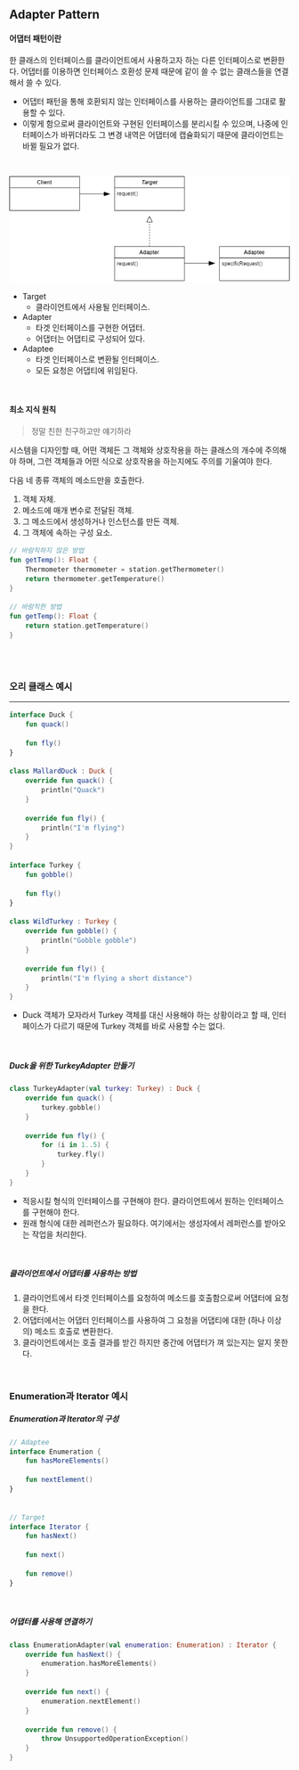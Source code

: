 ## Adapter Pattern

#### 어댑터 패턴이란

한 클래스의 인터페이스를 클라이언트에서 사용하고자 하는 다른 인터페이스로 변환한다. 어댑터를 이용하면 인터페이스 호환성 문제 때문에 같이 쓸 수 없는 클래스들을 연결해서 쓸 수 있다.
- 어댑터 패턴을 통해 호환되지 않는 인터페이스를 사용하는 클라이언트를 그대로 활용할 수 있다.
- 이렇게 함으로써 클라이언트와 구현된 인터페이스를 분리시킬 수 있으며, 나중에 인터페이스가 바뀌더라도 그 변경 내역은 어댑터에 캡슐화되기 때문에 클라이언트는 바뀔 필요가 없다.

<br />

![AdapterPattern](README.assets/AdapterPattern.png)

- Target
  - 클라이언트에서 사용될 인터페이스.
- Adapter
  - 타겟 인터페이스를 구현한 어댑터.
  - 어댑터는 어댑티로 구성되어 있다.
- Adaptee
  - 타겟 인터페이스로 변환될 인터페이스.
  - 모든 요청은 어댑티에 위임된다.

<br />

#### 최소 지식 원칙 

> 정말 친한 친구하고만 얘기하라

시스템을 디자인할 때, 어떤 객체든 그 객체와 상호작용을 하는 클래스의 개수에 주의해야 하며, 그런 객체들과 어떤 식으로 상호작용을 하는지에도 주의를 기울여야 한다.

다음 네 종류 객체의 메소드만을 호출한다.

1. 객체 자체.
2. 메소드에 매개 변수로 전달된 객체.
3. 그 메소드에서 생성하거나 인스턴스를 만든 객체.
4. 그 객체에 속하는 구성 요소.

```kotlin
// 바람직하지 않은 방법
fun getTemp(): Float {
    Thermometer thermometer = station.getThermometer()
    return thermometer.getTemperature()
}

// 바람직한 방법
fun getTemp(): Float {
    return station.getTemperature()
}
```



<br />

<br />

### 오리 클래스 예시

---
```kotlin
interface Duck {
    fun quack()

    fun fly()
}

class MallardDuck : Duck {
    override fun quack() {
        println("Quack")
    }

    override fun fly() {
        println("I'm flying")
    }
}

interface Turkey {
    fun gobble()

    fun fly()
}

class WildTurkey : Turkey {
    override fun gobble() {
        println("Gobble gobble")
    }

    override fun fly() {
        println("I'm flying a short distance")
    }
}
```

- Duck 객체가 모자라서 Turkey 객체를 대신 사용해야 하는 상황이라고 할 때, 인터페이스가 다르기 때문에 Turkey 객체를 바로 사용할 수는 없다.

<br />

##### Duck을 위한 TurkeyAdapter 만들기

```kotlin
class TurkeyAdapter(val turkey: Turkey) : Duck {
    override fun quack() {
        turkey.gobble()
    }

    override fun fly() {
        for (i in 1..5) {
            turkey.fly()
        }
    }
}
```

- 적응시킬 형식의 인터페이스를 구현해야 한다. 클라이언트에서 원하는 인터페이스를 구현해야 한다.
- 원래 형식에 대한 레퍼런스가 필요하다. 여기에서는 생성자에서 레퍼런스를 받아오는 작업을 처리한다.

<br />

##### 클라이언트에서 어댑터를 사용하는 방법

1. 클라이언트에서 타겟 인터페이스를 요청하여 메소드를 호출함으로써 어댑터에 요청을 한다.
2. 어댑터에서는 어댑터 인터페이스를 사용하여 그 요청을 어댑티에 대한 (하나 이상의) 메소드 호출로 변환한다.
3. 클라이언트에서는 호출 결과를 받긴 하지만 중간에 어댑터가 껴 있는지는 알지 못한다.

<br />

### Enumeration과 Iterator 예시

##### Enumeration과 Iterator의 구성

```kotlin
// Adaptee
interface Enumeration {
    fun hasMoreElements()
    
    fun nextElement()
}


// Target
interface Iterator {
    fun hasNext()
    
    fun next()
    
    fun remove()
}
```

<br />

##### 어댑터를 사용해 연결하기

```kotlin
class EnumerationAdapter(val enumeration: Enumeration) : Iterator {
    override fun hasNext() {
        enumeration.hasMoreElements()
    }
    
    override fun next() {
        enumeration.nextElement()
    }
    
    override fun remove() {
        throw UnsupportedOperationException()
    }
}
```
